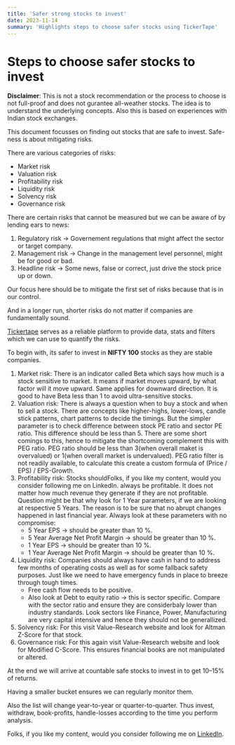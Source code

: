 ```yaml
---
title: 'Safer strong stocks to invest'
date: 2023-11-14
summary: 'Highlights steps to choose safer stocks using TickerTape'
---
```


# Steps to choose safer stocks to invest

**Disclaimer**: This is not a stock recommendation or the process to choose is not full-proof and does not gurantee all-weather stocks. The idea is to understand the underlying concepts. Also this is based on experiences with Indian stock exchanges.

This document focusses on finding out stocks that are safe to invest. Safe-ness is about mitigating risks.

There are various categories of risks:
- Market risk
- Valuation risk
- Profitability risk
- Liquidity risk
- Solvency risk
- Governance risk

There are certain risks that cannot be measured but we can be aware of by lending ears to news:

1. Regulatory risk → Governement regulations that might affect the sector or target company.
2. Management risk → Change in the management level personnel, might be for good or bad.
3. Headline risk → Some news, false or correct, just drive the stock price up or down.

Our focus here should be to mitigate the first set of risks because that is in our control.

And in a longer run, shorter risks do not matter if companies are fundamentally sound.

[Tickertape](https://www.tickertape.in/) serves as a reliable platform to provide data, stats and filters which we can use to quantify the risks.

To begin with, its safer to invest in **NIFTY 100** stocks as they are stable companies.

1. Market risk: There is an indicator called Beta which says how much is a stock sensitive to market. It means if market moves upward, by what factor will it move upward. Same applies for downward direction. It is good to have Beta less than 1 to avoid ultra-sensitive stocks.
2. Valuation risk: There is always a question when to buy a stock and when to sell a stock. There are concepts like higher-highs, lower-lows, candle stick patterns, chart patterns to decide the timings. But the simpler parameter is to check difference between stock PE ratio and sector PE ratio. This difference should be less than 5. There are some short comings to this, hence to mitigate the shortcoming complement this with PEG ratio. PEG ratio should be less than 3(when overall maket is overvalued) or 1(when overall market is undervalued). PEG ratio filter is not readily available, to calculate this create a custom formula of (Price / EPS) / EPS-Growth.
3. Profitability risk: Stocks shouldFolks, if you like my content, would you consider following me on LinkedIn. always be profitable. It does not matter how much revenue they generate if they are not profitable. Question might be that why look for 1 Year parameters, if we are looking at respective 5 Years. The reason is to be sure that no abrupt changes happened in last financial year. Always look at these parameters with no compromise:
    - 5 Year EPS → should be greater than 10 %.
    - 5 Year Average Net Profit Margin → should be greater than 10 %.
    - 1 Year EPS → should be greater than 10 %.
    - 1 Year Average Net Profit Margin → should be greater than 10 %.
4. Liquidity risk: Companies should always have cash in hand to address few months of operating costs as well as for some fallback safety purposes. Just like we need to have emergency funds in place to breeze through tough times.
    - Free cash flow needs to be positive.
    - Also look at Debt to equity ratio → this is sector specific. Compare with the sector ratio and ensure they are considerbaly lower than industry standards. Look sectors like Finance, Power, Manufacturing are very capital intensive and hence they should not be generallized.
5. Solvency risk: For this visit Value-Research website and look for Altman Z-Score for that stock.
6. Governance risk: For this again visit Value-Research website and look for Modified C-Score. This ensures financial books are not manipulated or altered.

At the end we will arrive at countable safe stocks to invest in to get 10–15% of returns.

Having a smaller bucket ensures we can regularly monitor them.

Also the list will change year-to-year or quarter-to-quarter. Thus invest, withdraw, book-profits, handle-losses according to the time you perform analysis.

Folks, if you like my content, would you consider following me on [LinkedIn](https://www.linkedin.com/in/hitesh-pattanayak/).